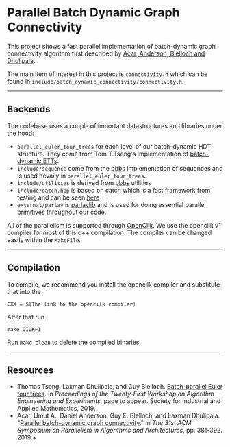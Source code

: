 # Parallel Batch Dynamic Graph Connectivity

This project shows a fast parallel implementation of batch-dynamic graph connectivity algorithm first described by [Acar, Anderson, Blelloch and Dhulipala](https://arxiv.org/abs/1903.08794). 

The main item of interest in this project is `connectivity.h` which can be found in `include/batch_dynamic_connectivity/connectivity.h`. 

--------------------------------

## Backends
The codebase uses a couple of important datastructures and libraries under the hood:
- `parallel_euler_tour_trees` for each level of our batch-dynamic HDT structure. They come from Tom T.Tseng's implementation of [batch-dynamic ETTs](https://github.com/tomtseng/parallel-euler-tour-tree). 
- `include/sequence` come from the [pbbs](https://github.com/tomtseng/parallel-euler-tour-tree) implementation of sequences and is used hevaily in `parallel_euler_tour_trees`.
- `include/utilities` is derived from [pbbs](https://github.com/tomtseng/parallel-euler-tour-tree) utilities
- `include/catch.hpp` is based on catch which is a fast framework from testing and can be seen [here](https://github.com/catchorg/Catch2)
- `external/parlay` is [parlaylib](https://github.com/cmuparlay/parlaylib) and is used for doing essential parallel primitives throughout our code.

All of the parallelism is supported through [OpenCilk](https://cilk.mit.edu). We use the opencilk v1 compiler for most of this c++ compilation. The compiler can be changed easily within the `MakeFile`.

---------------------------------
## Compilation

To compile, we recommend you install the opencilk compiler and substitute that into the 
```
CXX = ${The link to the opencilk compiler}
```
After that run
```
make CILK=1
```
Run ``make clean`` to delete the compiled binaries.

---------------------------------
## Resources
- Thomas Tseng, Laxman Dhulipala, and Guy Blelloch. [Batch-parallel Euler tour
trees](https://arxiv.org/abs/1810.10738). In _Proceedings of the Twenty-First
Workshop on Algorithm Engineering and Experiments_, page to appear.  Society for
Industrial and Applied Mathematics, 2019.
- Acar, Umut A., Daniel Anderson, Guy E. Blelloch, and Laxman Dhulipala. "[Parallel batch-dynamic graph connectivity](https://dl.acm.org/doi/abs/10.1145/3323165.3323196?casa_token=7Vwyr7HhOz0AAAAA:5_wxIRJTV9zc7qpo0AfXPcxfngngeR-6Tw6F3Ex4dz0L6yxOurmp1fcd_4LHyz7H989sTnXfLca5)." In _The 31st ACM Symposium on Parallelism in Algorithms and Architectures_, pp. 381-392. 2019.+
